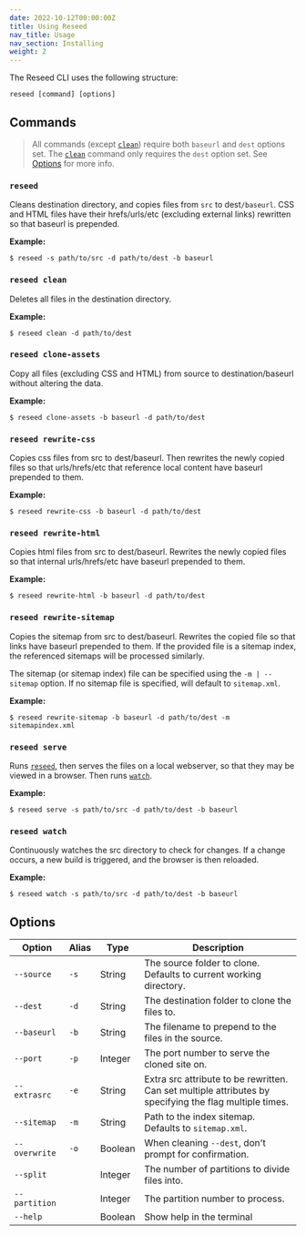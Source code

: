 ```yaml
---
date: 2022-10-12T00:00:00Z
title: Using Reseed
nav_title: Usage
nav_section: Installing
weight: 2
---
```

The Reseed CLI uses the following structure:

```shell
reseed [command] [options]
```

## Commands

> All commands (except [`clean`](#reseed-clean)) require both `baseurl` and `dest` options set. The [`clean`](#reseed-clean) command only requires the `dest` option set. See [Options](#options) for more info.

### `reseed`

Cleans destination directory, and copies files from `src` to dest`/baseurl`. CSS and HTML files have their hrefs/urls/etc (excluding external links) rewritten so that baseurl is prepended.

**Example:**

```
$ reseed -s path/to/src -d path/to/dest -b baseurl
```

### `reseed clean`

Deletes all files in the destination directory.

**Example:**

```
$ reseed clean -d path/to/dest
```

### `reseed clone-assets`

Copy all files (excluding CSS and HTML) from source to destination/baseurl without altering the data.

**Example:**

```
$ reseed clone-assets -b baseurl -d path/to/dest
```

### `reseed rewrite-css`

Copies css files from src to dest/baseurl. Then rewrites the newly copied files so that urls/hrefs/etc that reference local content have baseurl prepended to them.

**Example:**

```
$ reseed rewrite-css -b baseurl -d path/to/dest
```

### `reseed rewrite-html`

Copies html files from src to dest/baseurl. Rewrites the newly copied files so that internal urls/hrefs/etc have baseurl prepended to them.

**Example:**

```
$ reseed rewrite-html -b baseurl -d path/to/dest
```

### `reseed rewrite-sitemap`

Copies the sitemap from src to dest/baseurl. Rewrites the copied file so that links have baseurl prepended to them. If the provided file is a sitemap index, the referenced sitemaps will be processed similarly.

The sitemap (or sitemap index) file can be specified using the `-m | --sitemap` option. If no sitemap file is specified, will default to `sitemap.xml`.

**Example:**

```
$ reseed rewrite-sitemap -b baseurl -d path/to/dest -m sitemapindex.xml
```

### `reseed serve`

Runs [`reseed`](#reseed), then serves the files on a local webserver, so that they may be viewed in a browser. Then runs [`watch`](#reseed-watch).

**Example:**

```
$ reseed serve -s path/to/src -d path/to/dest -b baseurl
```

### `reseed watch`

Continuously watches the src directory to check for changes. If a change occurs, a new build is triggered, and the browser is then reloaded.

**Example:**

```
$ reseed watch -s path/to/src -d path/to/dest -b baseurl
```

## Options

Option        | Alias | Type    | Description
------------- | ----- | ------- | -----------
`--source`    | `-s`  | String  | The source folder to clone. Defaults to current working directory.
`--dest`      | `-d`  | String  | The destination folder to clone the files to.
`--baseurl`   | `-b`  | String  | The filename to prepend to the files in the source.
`--port`      | `-p`  | Integer | The port number to serve the cloned site on.
`--extrasrc`  | `-e`  | String  | Extra src attribute to be rewritten.</br>Can set multiple attributes by specifying the flag multiple times.
`--sitemap`   | `-m`  | String  | Path to the index sitemap. Defaults to `sitemap.xml`.
`--overwrite` | `-o`  | Boolean | When cleaning `--dest`, don't prompt for confirmation.
`--split`     |       | Integer | The number of partitions to divide files into.
`--partition` |       | Integer | The partition number to process.
`--help`      |       | Boolean | Show help in the terminal